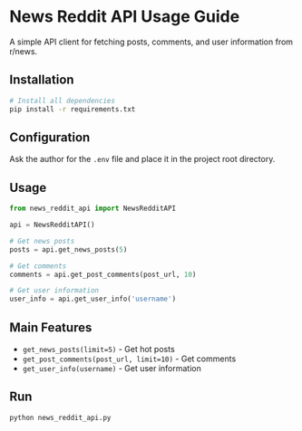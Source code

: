# News Reddit API Usage Guide

A simple API client for fetching posts, comments, and user information from r/news.

## Installation

```bash
# Install all dependencies
pip install -r requirements.txt
```

## Configuration

Ask the author for the `.env` file and place it in the project root directory.

## Usage

```python
from news_reddit_api import NewsRedditAPI

api = NewsRedditAPI()

# Get news posts
posts = api.get_news_posts(5)

# Get comments
comments = api.get_post_comments(post_url, 10)

# Get user information
user_info = api.get_user_info('username')
```

## Main Features

- `get_news_posts(limit=5)` - Get hot posts
- `get_post_comments(post_url, limit=10)` - Get comments
- `get_user_info(username)` - Get user information

## Run

```bash
python news_reddit_api.py
```
